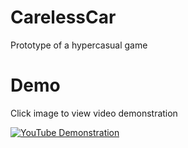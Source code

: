 # CarelessCar
Prototype of a hypercasual game

# Demo
Click image to view video demonstration

[![YouTube Demonstration](https://img.youtube.com/vi/0-WKBBgigAM/maxresdefault.jpg)](https://youtu.be/0-WKBBgigAM)
